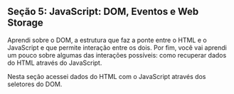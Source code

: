 ## Seção 5: JavaScript: DOM, Eventos e Web Storage

Aprendi sobre o DOM, a estrutura que faz a ponte entre o HTML e o JavaScript e que permite interação entre os dois. 
Por fim, você vai aprendi um pouco sobre algumas das interações possíveis: como recuperar dados do HTML através do JavaScript.

Nesta seção acessei dados do HTML com o JavaScript através dos seletores do DOM.

